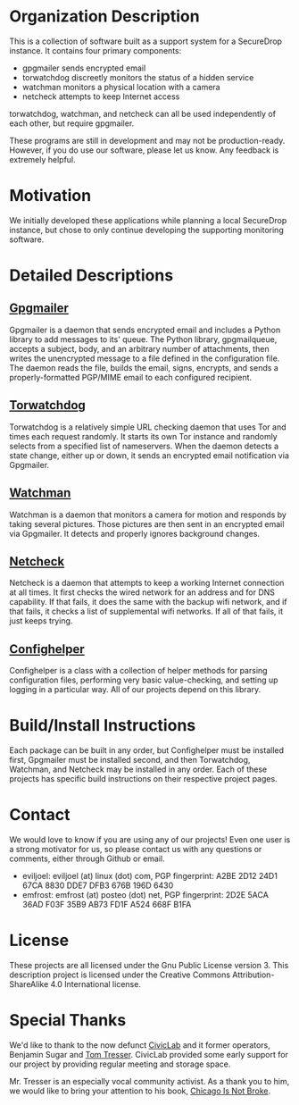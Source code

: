 # Organization Description
This is a collection of software built as a support system for a SecureDrop
instance. It contains four primary components: 

* gpgmailer sends encrypted email
* torwatchdog discreetly monitors the status of a hidden service
* watchman monitors a physical location with a camera
* netcheck attempts to keep Internet access

torwatchdog, watchman, and netcheck can all be used independently of each
other, but require gpgmailer.

These programs are still in development and may not be production-ready.
However, if you do use our software, please let us know. Any feedback is
extremely helpful.

# Motivation
We initially developed these applications while planning a local SecureDrop
instance, but chose to only continue developing the supporting monitoring
software.

# Detailed Descriptions

## [Gpgmailer](https://github.com/park-bench/gpgmailer)
Gpgmailer is a daemon that sends encrypted email and includes a Python library
to add messages to its' queue.  The Python library, gpgmailqueue, accepts a
subject, body, and an arbitrary number of attachments, then writes the
unencrypted message to a file defined in the configuration file. The daemon
reads the file, builds the email, signs, encrypts, and sends a
properly-formatted PGP/MIME email to each configured recipient.

## [Torwatchdog](https://github.com/park-bench/torwatchdog)
Torwatchdog is a relatively simple URL checking daemon that uses Tor and times
each request randomly. It starts its own Tor instance and randomly selects from
a specified list of nameservers. When the daemon detects a state change, either
up or down, it sends an encrypted email notification via Gpgmailer.

## [Watchman](https://github.com/park-bench/watchman)
Watchman is a daemon that monitors a camera for motion and responds by taking
several pictures. Those pictures are then sent in an encrypted email via
Gpgmailer. It detects and properly ignores background changes.

## [Netcheck](https://github.com/park-bench/netcheck)
Netcheck is a daemon that attempts to keep a working Internet connection at all
times. It first checks the wired network for an address and for DNS capability.
If that fails, it does the same with the backup wifi network, and if that
fails, it checks a list of supplemental wifi networks. If all of that fails, it
just keeps trying.

## [Confighelper](https://github.com/park-bench/confighelper)
Confighelper is a class with a collection of helper methods for parsing
configuration files, performing very basic value-checking, and setting up
logging in a particular way. All of our projects depend on this library.


# Build/Install Instructions
Each package can be built in any order, but Confighelper must be installed
first, Gpgmailer must be installed second, and then Torwatchdog, Watchman, and
Netcheck may be installed in any order. Each of these projects has specific
build instructions on their respective project pages.


# Contact
We would love to know if you are using any of our projects! Even one user is a
strong motivator for us, so please contact us with any questions or comments,
either through Github or email.

* eviljoel: eviljoel (at) linux (dot) com, PGP fingerprint: A2BE 2D12 24D1 67CA 8830  DDE7 DFB3 676B 196D 6430
* emfrost: emfrost (at) posteo (dot) net, PGP fingerprint: 2D2E 5ACA 36AD F03F 35B9 AB73 FD1F A524 668F B1FA

# License
These projects are all licensed under the Gnu Public License version 3.  This
description project is licensed under the Creative Commons
Attribution-ShareAlike 4.0 International license.

# Special Thanks
We'd like to thank to the now defunct [CivicLab](http://www.civiclab.us/) and it former operators, Benjamin Sugar and [Tom Tresser](http://www.tresser.com/). CivicLab provided some early support for our project by providing regular meeting and storage space.

Mr. Tresser is an especially vocal community activist. As a thank you to him, we would like to bring your attention to his book, [Chicago Is Not Broke](http://wearenotbroke.org/).
